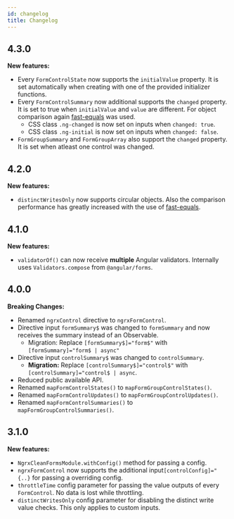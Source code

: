 ```yaml
---
id: changelog
title: Changelog
---
```


## 4.3.0

**New features:**

-   Every `FormControlState` now supports the `initialValue` property. It is set automatically when creating with one of the provided initializer functions.
-   Every `FormControlSummary` now additional supports the `changed` property. It is set to true when `initialValue` and `value` are different. For object comparison again [fast-equals](https://www.npmjs.com/package/fast-equals) was used.
    -   CSS class `.ng-changed` is now set on inputs when `changed: true`.
    -   CSS class `.ng-initial` is now set on inputs when `changed: false`.
-   `FormGroupSummary` and `FormGroupArray` also support the `changed` property. It is set when atleast one control was changed.

## 4.2.0

**New features:**

-   `distinctWritesOnly` now supports circular objects. Also the comparison performance has greatly increased with the use of [fast-equals](https://www.npmjs.com/package/fast-equals).

## 4.1.0

**New features:**

-   `validatorOf()` can now receive **multiple** Angular validators. Internally uses `Validators.compose` from `@angular/forms`.

## 4.0.0

**Breaking Changes:**

-   Renamed `ngrxControl` directive to `ngrxFormControl`.
-   Directive input `formSummary$` was changed to `formSummary` and now receives the summary instead of an Observable.
    -   Migration: Replace `[formSummary$]="form$"` with `[formSummary]="form$ | async"`
-   Directive input `controlSummary$` was changed to `controlSummary`.
    -   **Migration:** Replace `[controlSummary$]="control$"` with `[controlSummary]="control$ | async`.
-   Reduced public available API.
-   Renamed `mapFormControlStates()` to `mapFormGroupControlStates()`.
-   Renamed `mapFormControlUpdates()` to `mapFormGroupControlUpdates()`.
-   Renamed `mapFormControlSummaries()` to `mapFormGroupControlSummaries()`.

## 3.1.0

**New features:**

-   `NgrxCleanFormsModule.withConfig()` method for passing a config.
-   `ngrxFormControl` now supports the additional input`[controlConfig]="{..}` for passing a overriding config.
-   `throttleTime` config parameter for passing the value outputs of every `FormControl`. No data is lost while throttling.
-   `distinctWritesOnly` config parameter for disabling the distinct write value checks. This only applies to custom inputs.
